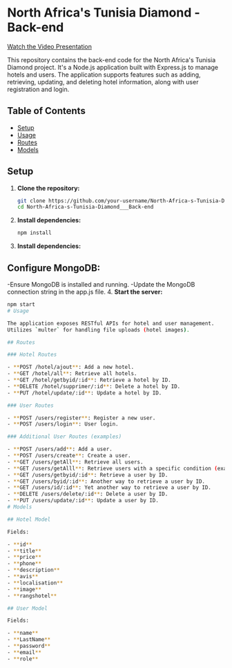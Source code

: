 # North Africa's Tunisia Diamond - Back-end

[Watch the Video Presentation](https://res.cloudinary.com/dkrfmqbj1/video/upload/v1703369806/Mockup/InShot_20231223_230000103_a5jcha.mp4)

This repository contains the back-end code for the North Africa's Tunisia Diamond project. It's a Node.js application built with Express.js to manage hotels and users. The application supports features such as adding, retrieving, updating, and deleting hotel information, along with user registration and login.

## Table of Contents
- [Setup](#setup)
- [Usage](#usage)
- [Routes](#routes)
- [Models](#models)

## Setup

1. **Clone the repository:**
   ```bash
   git clone https://github.com/your-username/North-Africa-s-Tunisia-Diamond___Back-end.git
   cd North-Africa-s-Tunisia-Diamond___Back-end
2. **Install dependencies:**
   ```bash
   npm install
3. **Install dependencies:**
## Configure MongoDB:
-Ensure MongoDB is installed and running.
-Update the MongoDB connection string in the app.js file.
4. **Start the server:**
   ```bash
   npm start
# Usage

The application exposes RESTful APIs for hotel and user management.
Utilizes `multer` for handling file uploads (hotel images).

## Routes

### Hotel Routes

- **POST /hotel/ajout**: Add a new hotel.
- **GET /hotel/all**: Retrieve all hotels.
- **GET /hotel/getbyid/:id**: Retrieve a hotel by ID.
- **DELETE /hotel/supprimer/:id**: Delete a hotel by ID.
- **PUT /hotel/update/:id**: Update a hotel by ID.

### User Routes

- **POST /users/register**: Register a new user.
- **POST /users/login**: User login.

### Additional User Routes (examples)

- **POST /users/add**: Add a user.
- **POST /users/create**: Create a user.
- **GET /users/getAll**: Retrieve all users.
- **GET /users/getAlll**: Retrieve users with a specific condition (example: name='Dali').
- **GET /users/getbyid/:id**: Retrieve a user by ID.
- **GET /users/byid/:id**: Another way to retrieve a user by ID.
- **GET /users/id/:id**: Yet another way to retrieve a user by ID.
- **DELETE /users/delete/:id**: Delete a user by ID.
- **PUT /users/update/:id**: Update a user by ID.
# Models

## Hotel Model

Fields:

- **id**
- **title**
- **price**
- **phone**
- **description**
- **avis**
- **localisation**
- **image**
- **rangshotel**

## User Model

Fields:

- **name**
- **LastName**
- **password**
- **email**
- **role**

